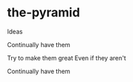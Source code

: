 # the-pyramid
Ideas

Continually have them

Try to make them great
Even if they aren't

Continually have them
